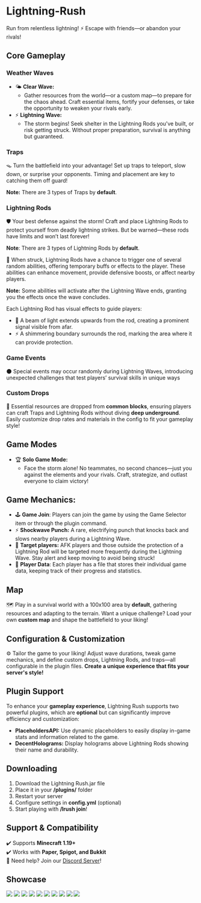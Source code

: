 # Lightning-Rush
Run from relentless lightning! ⚡ Escape with friends—or abandon your rivals!

## Core Gameplay

### Weather Waves
- 🌤️ **Clear Wave:**
    - Gather resources from the world—or a custom map—to prepare for the chaos ahead. Craft essential items, fortify your defenses, or take the opportunity to weaken your rivals early.
- ⚡ **Lightning Wave:**
    - The storm begins! Seek shelter in the Lightning Rods you've built, or risk getting struck. Without proper preparation, survival is anything but guaranteed.

### Traps
🪤 Turn the battlefield into your advantage! Set up traps to teleport, slow down, or surprise your opponents. Timing and placement are key to catching them off guard!

**Note:** There are 3 types of Traps by **default**.

### Lightning Rods
🛡️ Your best defense against the storm! Craft and place Lightning Rods to protect yourself from deadly lightning strikes. But be warned—these rods have limits and won’t last forever!

**Note**: There are 3 types of Lightning Rods by **default**.

🎲 When struck, Lightning Rods have a chance to trigger one of several random abilities, offering temporary buffs or effects to the player. These abilities can enhance movement, provide defensive boosts, or affect nearby players.

**Note:** Some abilities will activate after the Lightning Wave ends, granting you the effects once the wave concludes.

Each Lightning Rod has visual effects to guide players:
- 🌟 A beam of light extends upwards from the rod, creating a prominent signal visible from afar.
- ⚡ A shimmering boundary surrounds the rod, marking the area where it can provide protection.

### Game Events
🌑 Special events may occur randomly during Lightning Waves, introducing unexpected challenges that test players’ survival skills in unique ways

### Custom Drops
🎁 Essential resources are dropped from **common blocks**, ensuring players can craft Traps and Lightning Rods without diving **deep underground**. Easily customize drop rates and materials in the config to fit your gameplay style!

## Game Modes
- 🏆 **Solo Game Mode:**
    - Face the storm alone! No teammates, no second chances—just you against the elements and your rivals. Craft, strategize, and outlast everyone to claim victory!

## Game Mechanics:
- 🕹️ **Game Join**: Players can join the game by using the Game Selector item or through the plugin command.
- ⚡ **Shockwave Punch:** A rare, electrifying punch that knocks back and slows nearby players during a Lightning Wave.
- 🎯 **Target players:** AFK players and those outside the protection of a Lightning Rod will be targeted more frequently during the Lightning Wave. Stay alert and keep moving to avoid being struck!
- 📂 **Player Data**: Each player has a file that stores their individual game data, keeping track of their progress and statistics.

## Map
🗺️ Play in a survival world with a 100x100 area by **default**, gathering resources and adapting to the terrain. Want a unique challenge? Load your own **custom map** and shape the battlefield to your liking!

## Configuration & Customization
⚙️ Tailor the game to your liking! Adjust wave durations, tweak game mechanics, and define custom drops, Lightning Rods, and traps—all configurable in the plugin files. **Create a unique experience that fits your server's style!**

## Plugin Support
To enhance your **gameplay experience**, Lightning Rush supports two powerful plugins, which are **optional** but can significantly improve efficiency and customization:
- **PlaceholdersAPI:** Use dynamic placeholders to easily display in-game stats and information related to the game.
- **DecentHolograms:** Display holograms above Lightning Rods showing their name and durability.

## Downloading
1. Download the Lightning Rush.jar file
2. Place it in your **/plugins/** folder
3. Restart your server
4. Configure settings in **config.yml** (optional)
5. Start playing with **/lrush join**!

## Support & Compatibility
✔️ Supports **Minecraft 1.19+**\
✔️ Works with **Paper, Spigot, and Bukkit**\
📌 Need help? Join our [Discord Server](https://discord.gg/dN6RUzZGgJ)!

## Showcase
![](https://i.imgur.com/KTZ2NKf.png)
![](https://i.imgur.com/Bdt6My0.png)
![](https://i.imgur.com/RiWzrKp.png)
![](https://i.imgur.com/VAlyVRj.png)
![](https://i.imgur.com/lwZXcpd.png)
![](https://i.imgur.com/Ncth2g0.png)
![](https://i.imgur.com/KOoWUEt.png)
![](https://i.imgur.com/5wRWZmd.png)
![](https://i.imgur.com/rdSvTMS.png)
![](https://i.imgur.com/vzhdYIH.png)
